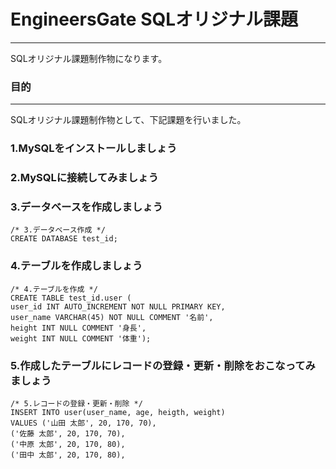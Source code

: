 # EngineersGate SQLオリジナル課題
***

SQLオリジナル課題制作物になります。

### 目的
***

SQLオリジナル課題制作物として、下記課題を行いました。

### 1.MySQLをインストールしましょう

### 2.MySQLに接続してみましょう

### 3.データベースを作成しましょう
```
/* 3.データベース作成 */
CREATE DATABASE test_id;
```
### 4.テーブルを作成しましょう
```
/* 4.テーブルを作成 */
CREATE TABLE test_id.user (
user_id INT AUTO_INCREMENT NOT NULL PRIMARY KEY,
user_name VARCHAR(45) NOT NULL COMMENT '名前',
height INT NULL COMMENT '身長',
weight INT NULL COMMENT '体重');
```

### 5.作成したテーブルにレコードの登録・更新・削除をおこなってみましょう
```
/* 5.レコードの登録・更新・削除 */
INSERT INTO user(user_name, age, heigth, weight)
VALUES ('山田 太郎', 20, 170, 70),
('佐藤 太郎', 20, 170, 70),
('中原 太郎', 20, 170, 80),
('田中 太郎', 20, 170, 80),

```
